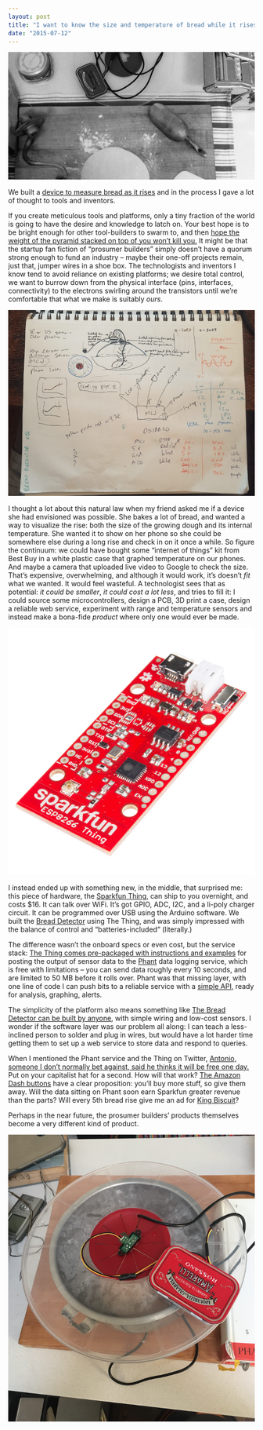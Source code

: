 ```yaml
---
layout: post
title: "I want to know the size and temperature of bread while it rises"
date: "2015-07-12"
---
```


![Bread](/images/fhXiG.png)

We built a [device to measure bread as it rises](https://github.com/bwhitman/bread-detector) and in the process I gave a lot of thought to tools and inventors.

If you create meticulous tools and platforms, only a tiny fraction of the world is going to have the desire and knowledge to latch on. Your best hope is to be bright enough for other tool-builders to swarm to, and then [hope the weight of the pyramid stacked on top of you won’t kill you.](https://medium.com/inside-wattage/well-we-failed-77e795e16ecf) It might be that the startup fan fiction of “prosumer builders” simply doesn’t have a quorum strong enough to fund an industry – maybe their one-off projects remain, just that, jumper wires in a shoe box. The technologists and inventors I know tend to avoid reliance on existing platforms; we desire total control, we want to burrow down from the physical interface (pins, interfaces, connectivity) to the electrons swirling around the transistors until we’re comfortable that what we make is suitably _ours_.

![Early sketch](/images/zEUsI.png)

I thought a lot about this natural law when my friend asked me if a device she had envisioned was possible. She bakes a lot of bread, and wanted a way to visualize the rise: both the size of the growing dough and its internal temperature. She wanted it to show on her phone so she could be somewhere else during a long rise and check in on it once a while. So figure the continuum: we could have bought some “internet of things” kit from Best Buy in a white plastic case that graphed temperature on our phones. And maybe a camera that uploaded live video to Google to check the size. That’s expensive, overwhelming, and although it would work, it’s doesn’t _fit_ what we wanted. It would feel wasteful. A technologist sees that as potential: _it could be smaller_, _it could cost a lot less_, and tries to fill it: I could source some microcontrollers, design a PCB, 3D print a case, design a reliable web service, experiment with range and temperature sensors and instead make a bona-fide _product_ where only one would ever be made.

![](/images/13231-01.jpg)

I instead ended up with something new, in the middle, that surprised me: this piece of hardware, the [Sparkfun Thing](https://www.sparkfun.com/products/13231), can ship to you overnight, and costs $16. It can talk over WiFi. It’s got GPIO, ADC, I2C, and a li-poly charger circuit. It can be programmed over USB using the Arduino software. We built the [Bread Detector](https://github.com/bwhitman/bread-detector) using The Thing, and was simply impressed with the balance of control and “batteries-included” (literally.)

The difference wasn’t the onboard specs or even cost, but the service stack: [The Thing comes pre-packaged with instructions and examples](https://learn.sparkfun.com/tutorials/esp8266-thing-hookup-guide/example-sketch-posting-to-phant) for posting the output of sensor data to the [Phant](https://learn.sparkfun.com/tutorials/pushing-data-to-datasparkfuncom/what-is-phant) data logging service, which is free with limitations – you can send data roughly every 10 seconds, and are limited to 50 MB before it rolls over. Phant was that missing layer, with one line of code I can push bits to a reliable service with a [simple API](http://phant.io/api/), ready for analysis, graphing, alerts.

The simplicity of the platform also means something like [The Bread Detector can be built by anyone](https://github.com/bwhitman/bread-detector/blob/master/README.md), with simple wiring and low-cost sensors. I wonder if the software layer was our problem all along: I can teach a less-inclined person to solder and plug in wires, but would have a lot harder time getting them to set up a web service to store data and respond to queries.

When I mentioned the Phant service and the Thing on Twitter, [Antonio, someone I don’t normally bet against, said he thinks it will be free one day.](https://twitter.com/antrod/status/612375909006356480) Put on your capitalist hat for a second. How will that work? [The Amazon Dash buttons](https://mpetroff.net/2015/05/amazon-dash-button-teardown/) have a clear proposition: you’ll buy more stuff, so give them away. Will the data sitting on Phant soon earn Sparkfun greater revenue than the parts? Will every 5th bread rise give me an ad for [King Biscuit](https://en.wikipedia.org/wiki/King_Biscuit_Time)?

Perhaps in the near future, the prosumer builders’ products themselves become a very different kind of product.

![Detecting some bread](/images/NPyd0.png)
